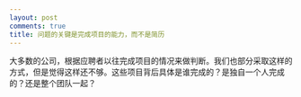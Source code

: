 ```yaml
---
layout: post
comments: true
title: 问题的关键是完成项目的能力，而不是简历
---
```




大多数的公司，根据应聘者以往完成项目的情况来做判断。我们也部分采取这样的方式，但是觉得这样还不够。这些项目背后具体是谁完成的？是独自一个人完成的？还是整个团队一起？

